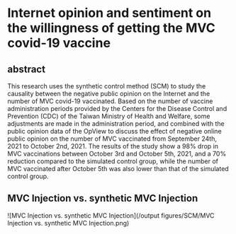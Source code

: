 # Internet opinion and sentiment on the willingness of getting the MVC covid-19 vaccine

## abstract
This research uses the synthetic control method (SCM) to study the causality between the negative public opinion on the Internet and the  number of MVC covid-19 vaccinated. Based on the number of vaccine administration periods provided by the Centers for the Disease Control and Prevention (CDC) of the Taiwan Ministry of Health and Welfare, some adjustments are made in the administration period, and combined with the public opinion data of the OpView to discuss the effect of negative online public opinion on the number of MVC vaccinated from September 24th, 2021 to October 2nd, 2021. The results of the study show a 98% drop in MVC vaccinations between October 3rd and October 5th, 2021, and a 70% reduction compared to the simulated control group, while the number of MVC vaccinated after October 5th was also lower than that of the simulated control group.

## MVC Injection vs. synthetic MVC Injection
![MVC Injection vs. synthetic MVC Injection](/output figures/SCM/MVC Injection vs. synthetic MVC Injection.png)
